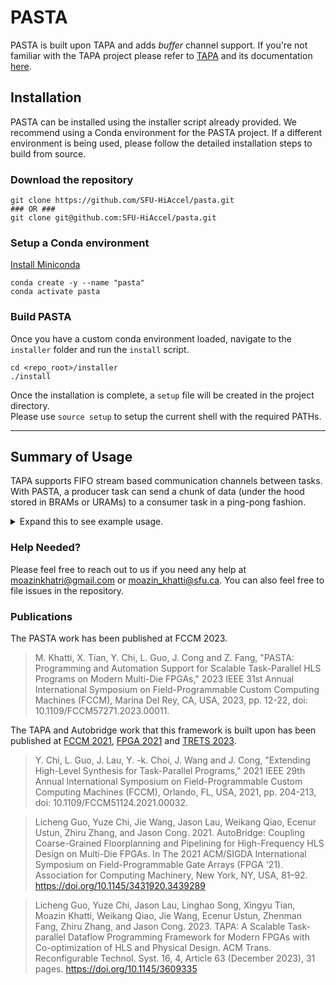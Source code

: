 # PASTA

PASTA is built upon TAPA and adds *buffer* channel support. If you're not familiar with the TAPA project please refer to [TAPA](https://github.com/UCLA-VAST/tapa) and its documentation [here](https://tapa.rtfd.io/).


## Installation
PASTA can be installed using the installer script already provided.
We recommend using a Conda environment for the PASTA project. If a different environment is being used, please follow the detailed installation steps to build from source.

### Download the repository

```
git clone https://github.com/SFU-HiAccel/pasta.git
### OR ###
git clone git@github.com:SFU-HiAccel/pasta.git
```

### Setup a Conda environment
[Install Miniconda](https://docs.conda.io/projects/miniconda/en/latest/miniconda-install.html)  

```
conda create -y --name "pasta"
conda activate pasta
```

### Build PASTA
Once you have a custom conda environment loaded, navigate to the `installer` folder and run the `install` script.

```
cd <repo_root>/installer
./install
```

Once the installation is complete, a `setup` file will be created in the project directory.  
Please use `source setup` to setup the current shell with the required PATHs.

---

## Summary of Usage
TAPA supports FIFO stream based communication channels between tasks. With PASTA, a producer task can send a chunk of data (under the hood stored in BRAMs or URAMs) to a consumer task in a ping-pong fashion.
<details>
<summary>Expand this to see example usage.</summary>

### Buffer channel configuration
A buffer channel declaration looks like the following:
```cpp
tapa::buffer<float[NX][NY][NZ],      // the type, followed by the dimensions and their sizes
             2,                      // the no of sections (e.g. 2 for ping-pong)
             tapa::array_partition<  // a list of partition strategy for each dimension
                tapa::normal,        // normal partitioning (no partitioning)
                tapa::cyclic<2>,     // cyclic partition with factor of 2, block is also supported
                tapa::complete       // complete partitioning
              >,
             tapa::memcore<tapa::bram> // the memcore to use, can be BRAM and URAM
             >
```

### Usage of buffers in tasks
Note that in the example below `...` show truncated text to keep the example clean.
```cpp
// renaming types for easier writing
using buf_type_t = tapa::buffer<int[10][20], 2, tapa::array_partition<tapa::normal>, tapa::memcore<tapa::BRAM>>;
using ibuf_type_t = tapa::ibuffer<int[10][20], 2, tapa::array_partition<tapa::normal>, tapa::memcore<tapa::BRAM>>;
using obuf_type_t = tapa::obuffer<int[10][20], 2, tapa::array_partition<tapa::normal>, tapa::memcore<tapa::BRAM>>;

// the producer task which writes a chunk of data
void producer(obuf_type_t& buf_out, ...) {
    for (int t = 0; t < 10; t++) {
        // block till we get enough space on channel to write a 2D array of [10][20] integers.
        auto section = buf_out.acquire();
        // get a reference to the underlying memory region
        auto& memref = section();
        // write to memref in any order possible.
        // - random dynamically accessed writes/reads are allowed. its equivalent of interacting with an array of shape [10][20] in HLS.
        for (int i = 0; i < 10; i++) {
            for (int j = 0; j < 20; j++) {
                memref[i][j] = some_integer_value();
            }
        }
        // once `section` goes out of scope, it automatically tells the consumer task that it can start reading
    }
}

// the consumer task which reads a chunk of data
void consumer(ibuf_type_t& buf_in, ...) {
    for (int t = 0; t < 10; t++) {
        // block till we get a valid chunk to read. the chunk is  a 2D array of [10][20] integers.
        auto section = buf_out.acquire();
        // get a reference to the underlying memory region
        auto& memref = section();
        // read from the memref as desired
        // - random dynamically accessed reads/writes are allowed. its equivalent of interacting with an array of shape [10][20] in HLS.
        for (int i = 0; i < 10; i++) {
            for (int j = 0; j < 20; j++) {
                memref[i][j] = some_integer_value();
            }
        }
        // once `section` goes out of scope, it automatically tells the producer task that the consumer is done reading and
        // the memory region can be used to write new data again
    }
}

void top(...) {
    buf_type_t buf_name;
    tapa::task()
      .invoke(producer, buf_name, ...)
      .invoke(consumer, buf_name, ...);
}
```
</details>

### Help Needed?
Please feel free to reach out to us if you need any help at [moazinkhatri@gmail.com](mailto:moazinkhatri@gmail.com) or [moazin_khatti@sfu.ca](mailto:moazin_khatti@sfu.ca).
You can also feel free to file issues in the repository.

### Publications
The PASTA work has been published at FCCM 2023.
> M. Khatti, X. Tian, Y. Chi, L. Guo, J. Cong and Z. Fang, "PASTA: Programming and Automation Support for Scalable Task-Parallel HLS Programs on Modern Multi-Die FPGAs," 2023 IEEE 31st Annual International Symposium on Field-Programmable Custom Computing Machines (FCCM), Marina Del Rey, CA, USA, 2023, pp. 12-22, doi: 10.1109/FCCM57271.2023.00011.

The TAPA and Autobridge work that this framework is built upon has been published at [FCCM 2021](https://ieeexplore.ieee.org/document/9444053), [FPGA 2021](https://dl.acm.org/doi/10.1145/3431920.3439289) and [TRETS 2023](https://dl.acm.org/doi/10.1145/3609335).
> Y. Chi, L. Guo, J. Lau, Y. -k. Choi, J. Wang and J. Cong, "Extending High-Level Synthesis for Task-Parallel Programs," 2021 IEEE 29th Annual International Symposium on Field-Programmable Custom Computing Machines (FCCM), Orlando, FL, USA, 2021, pp. 204-213, doi: 10.1109/FCCM51124.2021.00032.

> Licheng Guo, Yuze Chi, Jie Wang, Jason Lau, Weikang Qiao, Ecenur Ustun, Zhiru Zhang, and Jason Cong. 2021. AutoBridge: Coupling Coarse-Grained Floorplanning and Pipelining for High-Frequency HLS Design on Multi-Die FPGAs. In The 2021 ACM/SIGDA International Symposium on Field-Programmable Gate Arrays (FPGA '21). Association for Computing Machinery, New York, NY, USA, 81–92. https://doi.org/10.1145/3431920.3439289

> Licheng Guo, Yuze Chi, Jason Lau, Linghao Song, Xingyu Tian, Moazin Khatti, Weikang Qiao, Jie Wang, Ecenur Ustun, Zhenman Fang, Zhiru Zhang, and Jason Cong. 2023. TAPA: A Scalable Task-parallel Dataflow Programming Framework for Modern FPGAs with Co-optimization of HLS and Physical Design. ACM Trans. Reconfigurable Technol. Syst. 16, 4, Article 63 (December 2023), 31 pages. https://doi.org/10.1145/3609335
